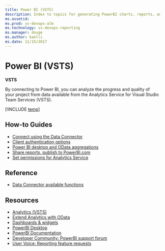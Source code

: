 ```yaml
---
title: Power BI (VSTS)
description: Index to topics for generating PowerBI charts, reports, and dashboards based on the Analyltics Service for VSTS 
ms.assetid:  
ms.prod: vs-devops-alm
ms.technology: vs-devops-reporting
ms.manager: douge
ms.author: kaelli
ms.date: 11/15/2017
---
```


# Power BI (VSTS)

<b>VSTS</b> 

By connecting to Power BI, you can analyze the progress and quality of your project from data available from the Analytics Service for Visual Studio Team Services (VSTS).


[!INCLUDE [temp](../_shared/content-pack-deprecation.md)]


## How-to Guides
- [Connect using the Data Connector](data-connector-connect.md)     
- [Client authentication options](../analytics/client-authentication-options.md?toc=/vsts/report/powerbi/toc.json&bc=/vsts/report/powerbi/breadcrumb/toc.json)
- [Power BI desktop and OData aggregations](../analytics/using-odata-aggregations-with-power-bi-desktop.md?toc=/vsts/report/powerbi/toc.json&bc=/vsts/report/powerbi/breadcrumb/toc.json)    
- [Share reports, publish to PowerBI.com](../analytics/publishing-power-bi-desktop-to-power-bi.md?toc=/vsts/report/powerbi/toc.json&bc=/vsts/report/powerbi/breadcrumb/toc.json) 
- [Set permissions for Analytics Service](../analytics/analytics-security.md?toc=/vsts/report/powerbi/toc.json&bc=/vsts/report/powerbi/breadcrumb/toc.json)  

<!---
Future:
- How to query for "Time in State"
- Power BI Copy/Paste Support for default Views
-->
   

## Reference
- [Data Connector available functions](data-connector-functions.md)    

<!-- Note: The above document will be cut, once all content is verified as moved to extend\Analytics-->

## Resources 
- [Analytics (VSTS)](../analytics/index.md)    
- [Extend Analytics with OData](../extend-analytics/index.md)    
- [Dashboards & widgets](../dashboards/index.md)  
- [PowerBI Desktop](https://powerbi.microsoft.com/documentation/powerbi-desktop-get-the-desktop/)  
- [PowerBI Documentation](https://powerbi.microsoft.com/documentation/powerbi-landing-page/)  
- [Developer Community: PowerBI support forum](https://developercommunity.visualstudio.com/search.html?f=&type=question+OR+problem&type=question+OR+problem&c=&redirect=search%2Fsearch&sort=relevance&q=PowerBI)
- [User Voice: Reporting feature requests](https://visualstudio.uservoice.com/forums/330519-visual-studio-team-services/category/145257-dashboards-and-reporting)

 
